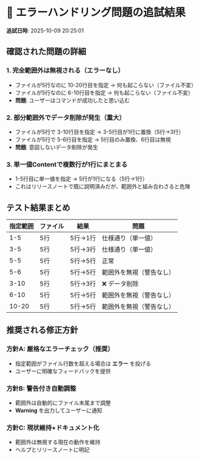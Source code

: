 # 🔴 エラーハンドリング問題の追試結果

**追試日時**: 2025-10-09 20:25:01

## 確認された問題の詳細

### 1. 完全範囲外は無視される（エラーなし）
- ファイルが5行なのに 10-20行目を指定 → 何も起こらない（ファイル不変）
- ファイルが5行なのに 6-10行目を指定 → 何も起こらない（ファイル不変）
- **問題**: ユーザーはコマンドが成功したと思い込む

### 2. 部分範囲外でデータ削除が発生（重大）
- ファイルが5行で 3-10行目を指定 → 3-5行目が1行に置換（5行→3行）
- ファイルが5行で 5-6行目を指定 → 5行目のみ置換、6行目は無視
- **問題**: 意図しないデータ削除が発生

### 3. 単一値Contentで複数行が1行にまとまる
- 1-5行目に単一値を指定 → 5行が1行になる（5行→1行）
- これはリリースノートで既に説明済みだが、範囲外と組み合わさると危険

## テスト結果まとめ

| 指定範囲 | ファイル | 結果 | 問題 |
|---------|---------|------|------|
| 1-5 | 5行 | 5行→1行 | 仕様通り（単一値） |
| 3-5 | 5行 | 5行→3行 | 仕様通り（単一値） |
| 5-5 | 5行 | 5行→5行 | 正常 |
| 5-6 | 5行 | 5行→5行 | 範囲外を無視（警告なし） |
| 3-10 | 5行 | 5行→3行 | ❌ データ削除 |
| 6-10 | 5行 | 5行→5行 | 範囲外を無視（警告なし） |
| 10-20 | 5行 | 5行→5行 | 範囲外を無視（警告なし） |

## 推奨される修正方針

### 方針A: 厳格なエラーチェック（推奨）
- 指定範囲がファイル行数を超える場合は **エラー** を投げる
- ユーザーに明確なフィードバックを提供

### 方針B: 警告付き自動調整
- 範囲外は自動的にファイル末尾まで調整
- **Warning** を出力してユーザーに通知

### 方針C: 現状維持+ドキュメント化
- 範囲外は無視する現在の動作を維持
- ヘルプとリリースノートに明記
